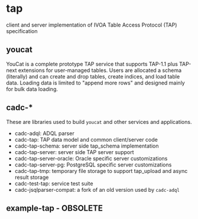 # tap
client and server implementation of IVOA Table Access Protocol (TAP) specification

## youcat
YouCat is a complete prototype TAP service that supports TAP-1.1 plus TAP-next extensions
for user-managed tables. Users are allocated a schema (literally) and can create and drop tables, 
create indices, and load table data. Loading data is limited to "append more rows" and designed
mainly for bulk data loading. 

## cadc-*
These are libraries used to build `youcat` and other services and applications.

- cadc-adql: ADQL parser
- cadc-tap: TAP data model and common client/server code
- cadc-tap-schema: server side tap_schema implementation
- cadc-tap-server: server side TAP server support
- cadc-tap-server-oracle: Oracle specific server customizations
- cadc-tap-server-pg: PostgreSQL specific server customizations
- cadc-tap-tmp: temporary file storage to support tap_upload and async result storage
- cadc-test-tap: service test suite
- cadc-jsqlparser-compat: a fork of an old version used by `cadc-adql`

## example-tap - OBSOLETE
